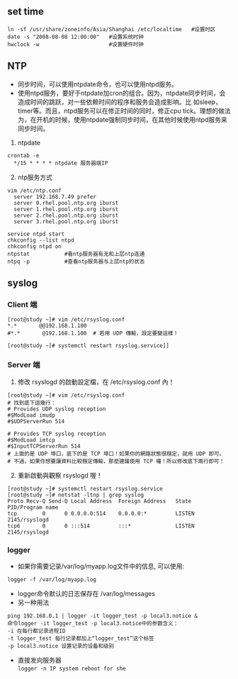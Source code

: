 ## set time 
```
ln -sf /usr/share/zoneinfo/Asia/Shanghai /etc/localtime   #设置时区
date -s "2008-08-08 12:00:00"   #设置系统时钟
hwclock -w                      #设置硬件时钟
```
## NTP
- 同步时间，可以使用ntpdate命令，也可以使用ntpd服务。
- 使用ntpd服务，要好于ntpdate加cron的组合。因为，ntpdate同步时间，会造成时间的跳跃，对一些依赖时间的程序和服务会造成影响。比 如sleep，timer等。而且，ntpd服务可以在修正时间的同时，修正cpu tick。理想的做法为，在开机的时候，使用ntpdate强制同步时间，在其他时候使用ntpd服务来同步时间。
1. ntpdate
```
crontab -e
  */15 * * * * ntpdate 服务器端IP 
```
2. ntp服务方式
```
vim /etc/ntp.conf
  server 192.168.7.49 prefer 
  server 0.rhel.pool.ntp.org iburst
  server 1.rhel.pool.ntp.org iburst
  server 2.rhel.pool.ntp.org iburst
  server 3.rhel.pool.ntp.org iburst
 ```
 
 ```
service ntpd start
chkconfig --list ntpd
chkconfig ntpd on
ntpstat           #看ntp服务器有无和上层ntp连通
ntpq -p           #查看ntp服务器与上层ntp的状态
```
## syslog
### Client 端
```
[root@study ~]# vim /etc/rsyslog.conf
*.*       @@192.168.1.100
#*.*       @192.168.1.100  # 若用 UDP 傳輸，設定要變這樣！

[root@study ~]# systemctl restart rsyslog.service]]
```
### Server 端
1. 修改 rsyslogd 的啟動設定檔，在 /etc/rsyslog.conf 內！
```
[root@study ~]# vim /etc/rsyslog.conf
# 找到底下這幾行：
# Provides UDP syslog reception
#$ModLoad imudp
#$UDPServerRun 514

# Provides TCP syslog reception
#$ModLoad imtcp
#$InputTCPServerRun 514
# 上面的是 UDP 埠口，底下的是 TCP 埠口！如果你的網路狀態很穩定，就用 UDP 即可。
# 不過，如果你想要讓資料比較穩定傳輸，那麼建議使用 TCP 囉！所以修改底下兩行即可！
```
2. 重新啟動與觀察 rsyslogd 喔！
```
[root@study ~]# systemctl restart rsyslog.service
[root@study ~]# netstat -ltnp | grep syslog
Proto Recv-Q Send-Q Local Address  Foreign Address   State    PID/Program name
tcp        0      0 0.0.0.0:514    0.0.0.0:*         LISTEN   2145/rsyslogd
tcp6       0      0 :::514         :::*              LISTEN   2145/rsyslogd
```
### logger
- 如果你需要记录/var/log/myapp.log文件中的信息, 可以使用:
```
logger -f /var/log/myapp.log
```
- logger命令默认的日志保存在 /var/log/messages
- 另一种用法

```
ping 192.168.0.1 | logger -it logger_test -p local3.notice &
命令logger -it logger_test -p local3.notice中的参数含义：
-i 在每行都记录进程ID
-t logger_test 每行记录都加上“logger_test”这个标签
-p local3.notice 设置记录的设备和级别
```
- 直接发向服务器  
`logger -n IP system reboot for she`

